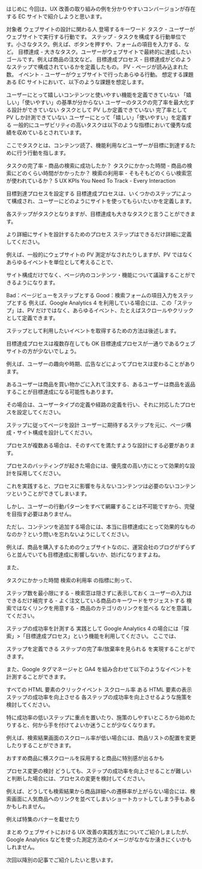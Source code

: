 はじめに
今回は、UX 改善の取り組みの例を分かりやすいコンバージョンが存在する EC サイトで紹介しようと思います。

対象者
ウェブサイトの設計に関わる人
登場するキーワード
タスク - ユーザーがウェブサイトで実行する行動です。
ステップ - タスクを構成する行動単位です。小さなタスク。例えば、ボタンを押すや、フォームの項目を入力する、など。
目標達成 - 大きなタスク。ユーザーがウェブサイトで最終的に達成したいゴールです。例えば商品の注文など。
目標達成プロセス - 目標達成がどのようなステップで構成されているかを定義したもの。
PV - ページが読み込まれた数。
イベント - ユーザーがウェブサイトで行ったあらゆる行動。
想定する課題
ある EC サイトにおいて、以下のような課題を想定します。

ユーザーにとって嬉しいコンテンツと使いやすい機能を定義できていない
「嬉しい」「使いやすい」の基準が分からない
ユーザーのタスクの完了率を最大化する設計ができていない
タスクとして PV しか定義できていない
完了率として PV しか計測できていない
ユーザーにとって「嬉しい」「使いやすい」を定義する
一般的にユーザビリティの高いタスクは以下のような指標において優秀な成績を収めているとされています。

ここでタスクとは、コンテンツ読了、機能利用などユーザーが目標に到達するために行う行動を指します。

タスクの完了率 - 商品の検索に成功したか？
タスクにかかった時間 - 商品の検索にどのくらい時間がかかったか？
検索の利用率 - そもそもどのくらい検索窓が使われているか？
5 UX KPIs You Need To Track - Every Interaction

目標到達プロセスを設定する
目標達成プロセスは、いくつかのステップによって構成され、ユーザーにどのようにサイトを使ってもらいたいかを定義します。

各ステップがタスクとなりますが、目標達成も大きなタスクと言うことができます。

より詳細にサイトを設計するためのプロセス
ステップはできるだけ詳細に定義してください。

例えば、一般的にウェブサイトの PV 測定がなされたりしますが、PV ではなくあらゆるイベントを単位として考えることで、

サイト構成だけでなく、ページ内のコンテンツ・機能について議論することができるようになります。

Bad：ページビューをステップとする
Good：検索フォームの項目入力をステップとする
例えば、Google Analytics 4 を利用している場合には、この「ステップ」は、PV だけではなく、あらゆるイベント、たとえばスクロールやクリックとして定義できます。

ステップとして利用したいイベントを取得するための方法は後述します。

目標達成プロセスは複数存在しても OK
目標達成プロセスが一通りであるウェブサイトの方が少ないでしょう。

例えば、ユーザーの趣向や時期、広告などによってプロセスは変わることがあります。

あるユーザーは商品を買い物かごに入れて注文する、あるユーザーは商品を返品することが目標達成になる可能性もあります。

その場合は、ユーザータイプの定義や経路の定義を行い、それに対応したプロセスを設定してください。

ステップに従ってページを設計
ユーザーに期待するステップを元に、ページ構成・サイト構成を設計してください。

プロセスが複数ある場合は、そのすべてを満たすような設計にする必要があります。

プロセスのバッティングが起きた場合には、優先度の高い方にとって効果的な設計を採用してください。

これを実践すると、プロセスに影響を与えないコンテンツは必要のないコンテンツということができてしまいます。

しかし、ユーザーの行動パターンをすべて網羅することは不可能ですから、完璧を目指す必要はありません。

ただし、コンテンツを追加する場合には、本当に目標達成にとって効果的なものなのか？という問いを忘れないようにしてください。

例えば、商品を購入するためのウェブサイトなのに、運営会社のブログがずらずらと並んでいても目標達成に影響しないか、妨げになりますよね。

また、

タスクにかかった時間
検索の利用率
の指標に則って、

ステップ数を最小限にする - 検索窓は隠さずに表示しておく
ユーザーの入力はできるだけ補完する - よく注文している商品のキーワードをサジェストする
検索ではなくリンクを用意する - 商品のカテゴリのリンクを並べる
などを意識してください。

ステップの成功率を計測する
実践として Google Analytics 4 の場合には「探索」>「目標達成プロセス」という機能を利用してください。 ここでは、

ステップを定義できる
ステップの完了率/放棄率を見られる
を実現することができます。

また、Google タグマネージャと GA4 を組み合わせて以下のようなイベントを計測することができます。

すべての HTML 要素のクリックイベント
スクロール率
ある HTML 要素の表示
ステップの成功率を向上させる
各ステップの成功率を向上させるような施策を検討してください。

特に成功率の低いステップに重点を置いたり、施策のしやすいところから始めたりすると、何から手を付けてよいか迷うことが少なくなります。

例えば、検索結果画面のスクロール率が低い場合には、商品リストの配置を変更したりすることができます。

おすすめ商品に横スクロールを採用すると商品に特別感が出るかも

プロセス変更の検討
どうしても、ステップの成功率を向上させることが難しいと判断した場合には、プロセスの変更を検討してください。

例えば、どうしても検索結果から商品詳細への遷移率が上がらない場合には、検索画面に人気商品へのリンクを並べてしまいショートカットしてしまう手もあるかもしれません。

例えば特集のバナーを載せたり

まとめ
ウェブサイトにおける UX 改善の実践方法についてご紹介しましたが、Google Analytics などを使った測定方法のイメージがなかなか湧きにくいかもしれません。

次回以降別の記事でご紹介したいと思います。
